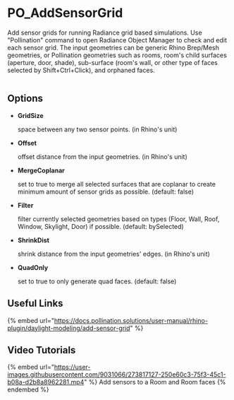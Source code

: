 # PO\_AddSensorGrid

Add sensor grids for running Radiance grid based simulations. Use "Pollination" command to open Radiance Object Manager to check and edit each sensor grid. The input geometries can be generic Rhino Brep/Mesh geometries, or Pollination geometries such as rooms, room's child surfaces (aperture, door, shade), sub-surface (room's wall, or other type of faces selected by Shift+Ctrl+Click), and orphaned faces.

<figure><img src="https://user-images.githubusercontent.com/2915573/209876729-cd50c983-a1d6-413e-a1ae-e8148705cecc.gif" alt=""><figcaption></figcaption></figure>

## Options

*   **GridSize**

    space between any two sensor points. (in Rhino's unit)
*   **Offset**

    offset distance from the input geometries. (in Rhino's unit)
*   **MergeCoplanar**

    set to true to merge all selected surfaces that are coplanar to create minimum amount of sensor grids as possible. (default: false)
*   **Filter**

    filter currently selected geometries based on types (Floor, Wall, Roof, Window, Skylight, Door) if possible. (default: bySelected)
*   **ShrinkDist**

    shrink distance from the input geometries' edges. (in Rhino's unit)
*   **QuadOnly**

    set to true to only generate quad faces. (default: false)

## Useful Links

{% embed url="https://docs.pollination.solutions/user-manual/rhino-plugin/daylight-modeling/add-sensor-grid" %}

## Video Tutorials

{% embed url="https://user-images.githubusercontent.com/9031066/273817127-250e60c3-75f3-45c1-b08a-d2b8a8962281.mp4" %}
Add sensors to a Room and Room faces
{% endembed %}
